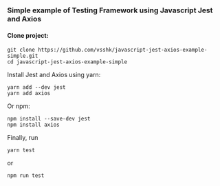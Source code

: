 ### Simple example of Testing Framework using Javascript Jest and Axios

#### Clone project:
```
git clone https://github.com/vsshk/javascript-jest-axios-example-simple.git
cd javascript-jest-axios-example-simple
```
Install Jest and Axios using yarn:
```
yarn add --dev jest
yarn add axios
```
Or npm:
```
npm install --save-dev jest
npm install axios
```
Finally, run
```
yarn test
```
or
```
npm run test
``` 

